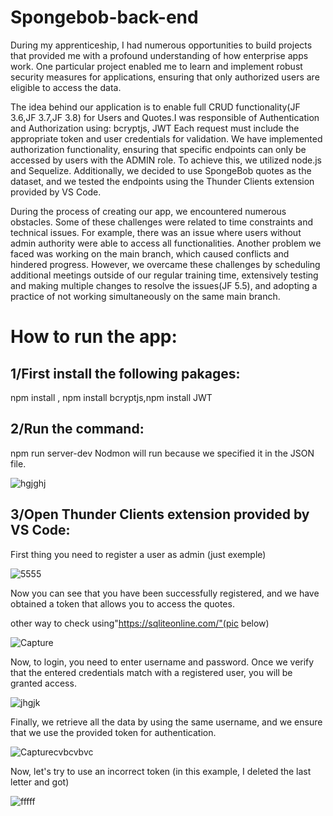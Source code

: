 # Spongebob-back-end

During my apprenticeship, I had numerous opportunities to build projects that provided me with a profound understanding of how enterprise apps work. One particular project enabled me to learn and implement robust security measures for applications, ensuring that only authorized users are eligible to access the data.

The idea behind our application is to enable full CRUD functionality(JF 3.6,JF 3.7,JF 3.8) for Users and Quotes.I was responsible of Authentication and Authorization using: bcryptjs, JWT Each request must include the appropriate token and user credentials for validation. We have implemented authorization functionality, ensuring that specific endpoints can only be accessed by users with the ADMIN role. To achieve this, we utilized node.js and Sequelize. Additionally, we decided to use SpongeBob quotes as the dataset, and we tested the endpoints using the Thunder Clients extension provided by VS Code.

During the process of creating our app, we encountered numerous obstacles. Some of these challenges were related to time constraints and technical issues. For example, there was an issue where users without admin authority were able to access all functionalities. Another problem we faced was working on the main branch, which caused conflicts and hindered progress. However, we overcame these challenges by scheduling additional meetings outside of our regular training time, extensively testing and making multiple changes to resolve the issues(JF 5.5), and adopting a practice of not working simultaneously on the same main branch.

# How to run the app:

## 1/First install the following pakages:
npm install , npm install bcryptjs,npm install JWT

## 2/Run the command:
npm run server-dev
Nodmon will run because we specified it in the JSON file.

![hgjghj](https://github.com/riadh796/Portfolio/assets/62479005/8df7c133-6008-4031-b0ea-c6e5a7d9d6cb)

## 3/Open Thunder Clients extension provided by VS Code:

First thing you need to register a user as admin (just exemple)

![5555](https://github.com/riadh796/Portfolio/assets/62479005/0d54345e-f98e-4a66-9da9-6d04bd193d42)

Now you can see that you have been successfully registered, and we have obtained a token that allows you to access the quotes.

other way to check using"https://sqliteonline.com/"(pic below)

![Capture](https://github.com/riadh796/Portfolio/assets/62479005/7e45f83c-6291-4c04-9456-b71f58f525bf)

Now, to login, you need to enter username and password. Once we verify that the entered credentials match with a registered user, you will be granted access.

![jhgjk](https://github.com/riadh796/Portfolio/assets/62479005/87d24ac2-a44e-48b3-ba03-cbfc8188d46c)

Finally, we retrieve all the data by using the same username, and we ensure that we use the provided token for authentication.

![Capturecvbcvbvc](https://github.com/riadh796/Portfolio/assets/62479005/5a84f3bb-8a07-4e6b-8e9b-3790918ac82f)

Now, let's try to use an incorrect token (in this example, I deleted the last letter and got)

![fffff](https://github.com/riadh796/Portfolio/assets/62479005/dfbc7def-5234-4fdf-a6e5-181d85f84802)



